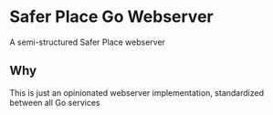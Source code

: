 # Safer Place Go Webserver

A semi-structured Safer Place webserver

## Why

This is just an opinionated webserver implementation, standardized between all Go services
